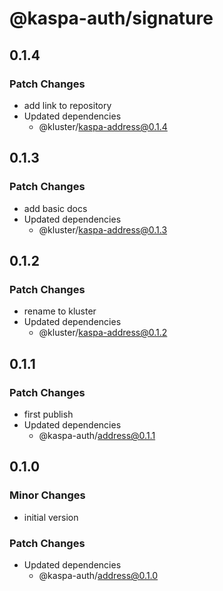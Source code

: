 # @kaspa-auth/signature

## 0.1.4

### Patch Changes

- add link to repository
- Updated dependencies
  - @kluster/kaspa-address@0.1.4

## 0.1.3

### Patch Changes

- add basic docs
- Updated dependencies
  - @kluster/kaspa-address@0.1.3

## 0.1.2

### Patch Changes

- rename to kluster
- Updated dependencies
  - @kluster/kaspa-address@0.1.2

## 0.1.1

### Patch Changes

- first publish
- Updated dependencies
  - @kaspa-auth/address@0.1.1

## 0.1.0

### Minor Changes

- initial version

### Patch Changes

- Updated dependencies
  - @kaspa-auth/address@0.1.0
